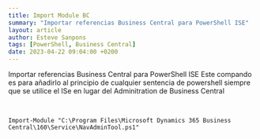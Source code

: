 ```yaml
---
title: Import Module BC
summary: "Importar referencias Business Central para PowerShell ISE"
layout: article
author: Esteve Sanpons
tags: [PowerShell, Business Central]
date: 2023-04-22 09:04:00 +0200
---
```


Importar referencias Business Central para PowerShell ISE
Este compando es para añadirlo al principio de cualquier sentencia de powershell siempre que se utilice el ISe en lugar del Adminitration de Business Central

<br>

```
Import-Module "C:\Program Files\Microsoft Dynamics 365 Business Central\160\Service\NavAdminTool.ps1"
```

